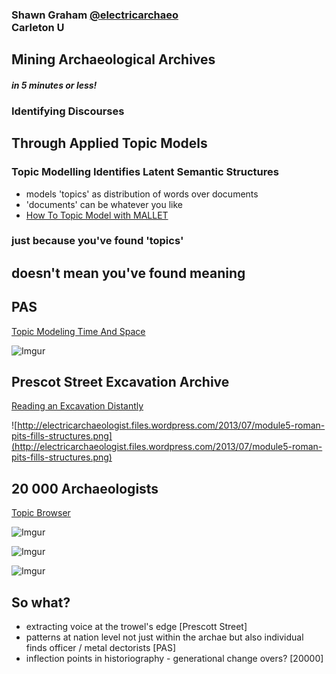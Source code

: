 ### Shawn Graham [@electricarchaeo](http://twitter.com/electricarchaeo) <br> Carleton U
## Mining Archaeological Archives
#### _in 5 minutes or less!_


### Identifying Discourses
## Through Applied Topic Models


### Topic Modelling Identifies Latent Semantic Structures
+ models 'topics' as distribution of words over documents
+ 'documents' can be whatever you like
+ [How To Topic Model with MALLET](http://programminghistorian.org/lessons/topic-modeling-and-mallet)


### just because you've found 'topics'
## doesn't mean you've found meaning


## PAS
[Topic Modeling Time And Space](http://digitalarchaeology.msu.edu/dh2013/topic-modeling-time-and-space-archaeological-datasets-as-discourses/)

![Imgur](http://i.imgur.com/yT1tIus.png)


## Prescot Street Excavation Archive

[Reading an Excavation Distantly](http://electricarchaeology.ca/2013/07/09/prescot-street-as-topic-model-or-reading-an-excavation-distantly/)

![http://electricarchaeologist.files.wordpress.com/2013/07/module5-roman-pits-fills-structures.png](http://electricarchaeologist.files.wordpress.com/2013/07/module5-roman-pits-fills-structures.png)


## 20 000 Archaeologists
[Topic Browser](http://graeworks.net/digitalarchae/20000/)

![Imgur](http://i.imgur.com/PPGASS3.png)


![Imgur](http://i.imgur.com/tv8UATa.png)


![Imgur](http://i.imgur.com/xYE7V6A.png)


## So what?
+ extracting voice at the trowel's edge [Prescott Street]
+ patterns at nation level not just within the archae but also individual finds officer / metal dectorists [PAS]
+ inflection points in historiography - generational change overs? [20000]
